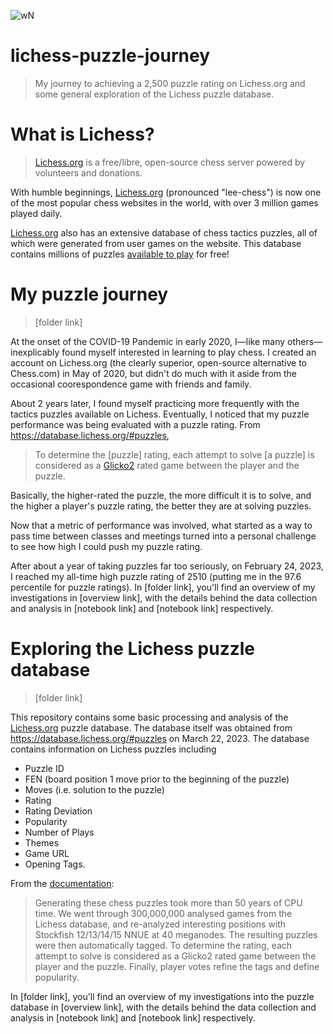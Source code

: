![wN](https://user-images.githubusercontent.com/50031286/233688542-c8b05132-a0d6-4697-a9c7-33015d031c43.svg)

# lichess-puzzle-journey

>My journey to achieving a 2,500 puzzle rating on Lichess.org and some general exploration of the Lichess puzzle database.



# What is Lichess?

>[Lichess.org](https://lichess.org/about) is a free/libre, open-source chess server powered by volunteers and donations.

With humble beginnings, [Lichess.org](https://lichess.org) (pronounced "lee-chess") is now one of the most popular chess websites in the world, with over 3 million games played daily.

[Lichess.org](https://lichess.org) also has an extensive database of chess tactics puzzles, all of which were generated from user games on the website. This database contains millions of puzzles [available to play](https://lichess.org/training/themes) for free!

# My puzzle journey

>[folder link]

At the onset of the COVID-19 Pandemic in early 2020, I—like many others—inexplicably found myself interested in learning to play chess. I created an account on Lichess.org (the clearly superior, open-source alternative to Chess.com) in May of 2020, but didn't do much with it aside from the occasional coorespondence game with friends and family.

About 2 years later, I found myself practicing more frequently with the tactics puzzles available on Lichess. Eventually, I noticed that my puzzle performance was being evaluated with a puzzle rating. From https://database.lichess.org/#puzzles,

>To determine the [puzzle] rating, each attempt to solve [a puzzle] is considered as a [Glicko2](https://en.wikipedia.org/wiki/Glicko_rating_system) rated game between the player and the puzzle.

Basically, the higher-rated the puzzle, the more difficult it is to solve, and the higher a player's puzzle rating, the better they are at solving puzzles.

Now that a metric of performance was involved, what started as a way to pass time between classes and meetings turned into a personal challenge to see how high I could push my puzzle rating.

After about a year of taking puzzles far too seriously, on February 24, 2023, I reached my all-time high puzzle rating of 2510 (putting me in the 97.6 percentile for puzzle ratings). In [folder link], you'll find an overview of my investigations in [overview link], with the details behind the data collection and analysis in [notebook link] and [notebook link] respectively.

# Exploring the Lichess puzzle database

>[folder link]

This repository contains some basic processing and analysis of the [Lichess.org](https://lichess.org/) puzzle database. The database itself was obtained from https://database.lichess.org/#puzzles on March 22, 2023. The database contains information on Lichess puzzles including

- Puzzle ID
- FEN (board position 1 move prior to the beginning of the puzzle)
- Moves (i.e. solution to the puzzle)
- Rating
- Rating Deviation
- Popularity
- Number of Plays
- Themes
- Game URL
- Opening Tags.

From the [documentation](https://database.lichess.org/#puzzles):

>Generating these chess puzzles took more than 50 years of CPU time.
We went through 300,000,000 analysed games from the Lichess database, and re-analyzed interesting positions with Stockfish 12/13/14/15 NNUE at 40 meganodes. The resulting puzzles were then automatically tagged. To determine the rating, each attempt to solve is considered as a Glicko2 rated game between the player and the puzzle. Finally, player votes refine the tags and define popularity.

In [folder link], you'll find an overview of my investigations into the puzzle database in [overview link], with the details behind the data collection and analysis in [notebook link] and [notebook link] respectively.
